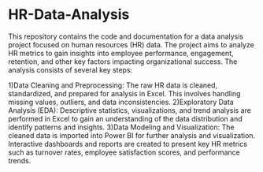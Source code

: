 # HR-Data-Analysis
This repository contains the code and documentation for a data analysis project focused on human resources (HR) data. The project aims to analyze HR metrics to gain insights into employee performance, engagement, retention, and other key factors impacting organizational success.
The analysis consists of several key steps:

1)Data Cleaning and Preprocessing: The raw HR data is cleaned, standardized, and prepared for analysis in Excel. This involves handling missing values, outliers, and data inconsistencies.
2)Exploratory Data Analysis (EDA): Descriptive statistics, visualizations, and trend analysis are performed in Excel to gain an understanding of the data distribution and identify patterns and insights.
3)Data Modeling and Visualization: The cleaned data is imported into Power BI for further analysis and visualization. Interactive dashboards and reports are created to present key HR metrics such as turnover rates, employee satisfaction scores, and performance trends.

